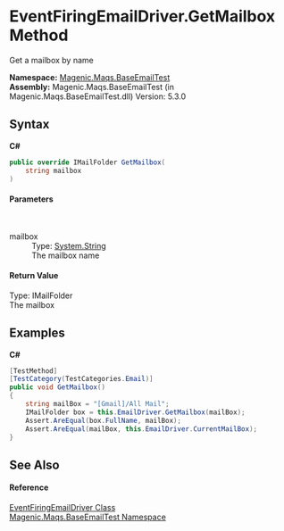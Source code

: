# EventFiringEmailDriver.GetMailbox Method 
 

Get a mailbox by name

**Namespace:**&nbsp;<a href="MAQS_5/Email_AUTOGENERATED/Magenic-Maqs-BaseEmailTest_Namespace">Magenic.Maqs.BaseEmailTest</a><br />**Assembly:**&nbsp;Magenic.Maqs.BaseEmailTest (in Magenic.Maqs.BaseEmailTest.dll) Version: 5.3.0

## Syntax

**C#**<br />
``` C#
public override IMailFolder GetMailbox(
	string mailbox
)
```


#### Parameters
&nbsp;<dl><dt>mailbox</dt><dd>Type: <a href="http://msdn2.microsoft.com/en-us/library/s1wwdcbf" target="_blank">System.String</a><br />The mailbox name</dd></dl>

#### Return Value
Type: IMailFolder<br />The mailbox

## Examples

**C#**<br />
``` C#
[TestMethod]
[TestCategory(TestCategories.Email)]
public void GetMailbox()
{
    string mailBox = "[Gmail]/All Mail";
    IMailFolder box = this.EmailDriver.GetMailbox(mailBox);
    Assert.AreEqual(box.FullName, mailBox);
    Assert.AreEqual(mailBox, this.EmailDriver.CurrentMailBox);
}
```


## See Also


#### Reference
<a href="MAQS_5/Email_AUTOGENERATED/EventFiringEmailDriver_Class">EventFiringEmailDriver Class</a><br /><a href="MAQS_5/Email_AUTOGENERATED/Magenic-Maqs-BaseEmailTest_Namespace">Magenic.Maqs.BaseEmailTest Namespace</a><br />